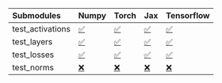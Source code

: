 | Submodules       | Numpy                                                                                                                           | Torch                                                                                                                           | Jax                                                                                                                             | Tensorflow                                                                                                                      |
|:-----------------|:--------------------------------------------------------------------------------------------------------------------------------|:--------------------------------------------------------------------------------------------------------------------------------|:--------------------------------------------------------------------------------------------------------------------------------|:--------------------------------------------------------------------------------------------------------------------------------|
| test_activations | <a href="https://github.com/unifyai/ivy/runs/7869985184?check_suite_focus=true" rel="noopener noreferrer" target="_blank">✅</a> | <a href="https://github.com/unifyai/ivy/runs/7869985362?check_suite_focus=true" rel="noopener noreferrer" target="_blank">✅</a> | <a href="https://github.com/unifyai/ivy/runs/7869985554?check_suite_focus=true" rel="noopener noreferrer" target="_blank">✅</a> | <a href="https://github.com/unifyai/ivy/runs/7869985779?check_suite_focus=true" rel="noopener noreferrer" target="_blank">✅</a> |
| test_layers      | <a href="https://github.com/unifyai/ivy/runs/7869985234?check_suite_focus=true" rel="noopener noreferrer" target="_blank">✅</a> | <a href="https://github.com/unifyai/ivy/runs/7869985411?check_suite_focus=true" rel="noopener noreferrer" target="_blank">✅</a> | <a href="https://github.com/unifyai/ivy/runs/7869985616?check_suite_focus=true" rel="noopener noreferrer" target="_blank">✅</a> | <a href="https://github.com/unifyai/ivy/runs/7869985849?check_suite_focus=true" rel="noopener noreferrer" target="_blank">✅</a> |
| test_losses      | <a href="https://github.com/unifyai/ivy/runs/7869985272?check_suite_focus=true" rel="noopener noreferrer" target="_blank">✅</a> | <a href="https://github.com/unifyai/ivy/runs/7869985455?check_suite_focus=true" rel="noopener noreferrer" target="_blank">✅</a> | <a href="https://github.com/unifyai/ivy/runs/7869985679?check_suite_focus=true" rel="noopener noreferrer" target="_blank">✅</a> | <a href="https://github.com/unifyai/ivy/runs/7869985909?check_suite_focus=true" rel="noopener noreferrer" target="_blank">✅</a> |
| test_norms       | <a href="https://github.com/unifyai/ivy/runs/7869985318?check_suite_focus=true" rel="noopener noreferrer" target="_blank">❌</a> | <a href="https://github.com/unifyai/ivy/runs/7869985503?check_suite_focus=true" rel="noopener noreferrer" target="_blank">❌</a> | <a href="https://github.com/unifyai/ivy/runs/7869985725?check_suite_focus=true" rel="noopener noreferrer" target="_blank">❌</a> | <a href="https://github.com/unifyai/ivy/runs/7869985975?check_suite_focus=true" rel="noopener noreferrer" target="_blank">❌</a> |